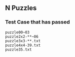 ## N Puzzles

### Test Case that has passed

```
puzzle00~03
puzzle2x2-**~06
puzzle3x3-**.txt
puzzle4x4-39.txt
puzzle35.txt
```